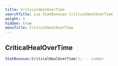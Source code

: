 ```yaml
---
title: CriticalHealOverTime
searchTitle: Lua StatBonuses CriticalHealOverTime
weight: 1
hidden: true
menuTitle: CriticalHealOverTime
---
```

## CriticalHealOverTime
```lua
StatBonuses:CriticalHealOverTime(); -- number
```